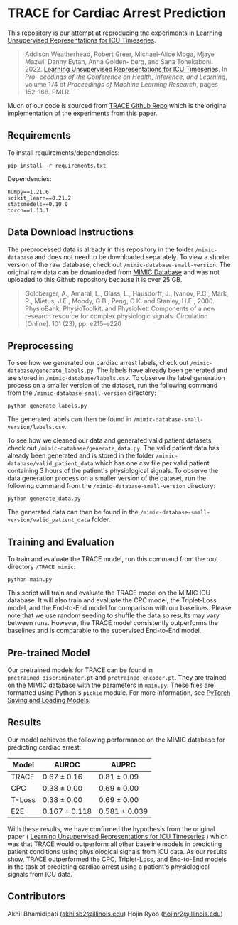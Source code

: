 # TRACE for Cardiac Arrest Prediction 

This repository is our attempt at reproducing the experiments in [Learning Unsupervised Representations for ICU Timeseries](https://proceedings.mlr.press/v174/weatherhead22a/weatherhead22a.pdf).


>Addison Weatherhead, Robert Greer, Michael-Alice
    Moga, Mjaye Mazwi, Danny Eytan, Anna Golden-
    berg, and Sana Tonekaboni. 2022. [Learning Unsupervised Representations for ICU Timeseries](https://proceedings.mlr.press/v174/weatherhead22a/weatherhead22a.pdf). In *Pro-
    ceedings of the Conference on Health, Inference, and
    Learning*, volume 174 of *Proceedings of Machine
    Learning Research*, pages 152–168. PMLR.


Much of our code is sourced from [TRACE Github Repo](https://github.com/Addison-Weatherhead/TRACE) which is the original implementation of the experiments from this paper.

## Requirements

To install requirements/dependencies:

```setup
pip install -r requirements.txt
```

Dependencies: 
```
numpy==1.21.6
scikit_learn==0.21.2
statsmodels==0.10.0
torch==1.13.1
```

## Data Download Instructions

The preprocessed data is already in this repository in the folder `/mimic-database` and does not need to be downloaded separately. To view a shorter version of the raw database, check out `/mimic-database-small-version`. The original raw data can be downloaded from [MIMIC Database](https://github.com/Addison-Weatherhead/TRACE) and was not uploaded to this Github repository because it is over 25 GB.

> Goldberger, A., Amaral, L., Glass, L., Hausdorff, J., Ivanov, P.C., Mark, R., Mietus, J.E., Moody, G.B., Peng, C.K. and Stanley, H.E., 2000. PhysioBank, PhysioToolkit, and PhysioNet: Components of a new research resource for complex physiologic signals. Circulation [Online]. 101 (23), pp. e215–e220

## Preprocessing

To see how we generated our cardiac arrest labels, check out `/mimic-database/generate_labels.py`. The labels have already been generated and are stored in `/mimic-database/labels.csv`. To observe the label generation process on a smaller version of the dataset, run the following command from the `/mimic-database-small-version` directory:
```
python generate_labels.py
```
The generated labels can then be found in `/mimic-database-small-version/labels.csv`.

To see how we cleaned our data and generated valid patient datasets, check out `/mimic-database/generate_data.py`. The valid patient data has already been generated and is stored in the folder `/mimic-database/valid_patient_data` which has one csv file per valid patient containing 3 hours of the patient's physiological signals. To observe the data generation process on a smaller version of the dataset, run the following command from the `/mimic-database-small-version` directory:
```
python generate_data.py
```
The generated data can then be found in the `/mimic-database-small-version/valid_patient_data` folder.

## Training and Evaluation

To train and evaluate the TRACE model, run this command from the root directory `/TRACE_mimic`:
```
python main.py
```

This script will train and evaluate the TRACE model on the MIMIC ICU database. It will also train and evaluate the CPC model, the Triplet-Loss model, and the End-to-End model for comparison with our baselines. Please note that we use random seeding to shuffle the data so results may vary between runs. However, the TRACE model consistently outperforms the baselines and is comparable to the supervised End-to-End model.

## Pre-trained Model

Our pretrained models for TRACE can be found in `pretrained_discriminator.pt` and `pretrained_encoder.pt`. They are trained on the MIMIC database with the parameters in `main.py`. These files are formatted using Python's `pickle` module. For more information, see [PyTorch Saving and Loading Models](https://pytorch.org/tutorials/beginner/saving_loading_models.html).

## Results

Our model achieves the following performance on the MIMIC database for predicting cardiac arrest:


| Model              | AUROC           | AUPRC          |
| ------------------ |---------------- | -------------- |
| TRACE              |  0.67 ± 0.16    |  0.81 ± 0.09   |
| CPC                |  0.38 ± 0.00    |  0.69 ± 0.00   |
| T-Loss             |  0.38 ± 0.00    |  0.69 ± 0.00   | 
| E2E                | 0.167 ± 0.118   |  0.581 ± 0.039 |

With these results, we have confirmed the hypothesis from the original paper ( [Learning Unsupervised Representations for ICU Timeseries](https://proceedings.mlr.press/v174/weatherhead22a/weatherhead22a.pdf) ) which was that TRACE would outperform all other baseline models in predicting patient conditions using physiological signals from ICU data. As our results show, TRACE outperformed the CPC, Triplet-Loss, and End-to-End models in the task of predicting cardiac arrest using a patient's physiological signals from ICU data.

## Contributors

Akhil Bhamidipati (akhilsb2@illinois.edu)
Hojin Ryoo (hojinr2@illinois.edu)